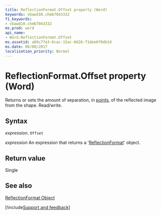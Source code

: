 ```yaml
---
title: ReflectionFormat.Offset property (Word)
keywords: vbawd10.chm67043332
f1_keywords:
- vbawd10.chm67043332
ms.prod: word
api_name:
- Word.ReflectionFormat.Offset
ms.assetid: a89c77e3-6cac-15ac-8d26-f1dee6f0db3d
ms.date: 06/08/2017
localization_priority: Normal
---
```



# ReflectionFormat.Offset property (Word)

Returns or sets the amount of separation, in [points](../language/glossary/vbe-glossary.md#point), of the reflected image from the shape. Read/write.


## Syntax

_expression_. `Offset`

 _expression_ An expression that returns a '[ReflectionFormat](Word.ReflectionFormat.md)' object.


## Return value

Single


## See also


[ReflectionFormat Object](Word.ReflectionFormat.md)

[!include[Support and feedback](~/includes/feedback-boilerplate.md)]